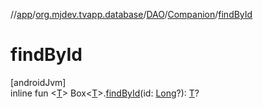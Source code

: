 //[app](../../../../index.md)/[org.mjdev.tvapp.database](../../index.md)/[DAO](../index.md)/[Companion](index.md)/[findById](find-by-id.md)

# findById

[androidJvm]\
inline fun &lt;[T](find-by-id.md)&gt; Box&lt;[T](find-by-id.md)&gt;.[findById](find-by-id.md)(id: [Long](https://kotlinlang.org/api/latest/jvm/stdlib/kotlin/-long/index.html)?): [T](find-by-id.md)?
